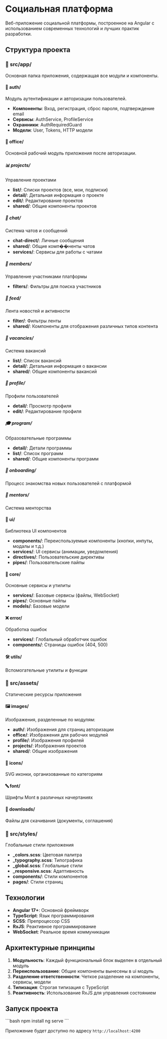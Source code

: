 <!-- @format -->

# Социальная платформа

Веб-приложение социальной платформы, построенное на Angular с использованием современных технологий и лучших практик разработки.

## Структура проекта

### 📁 src/app/

Основная папка приложения, содержащая все модули и компоненты.

#### 🔐 auth/

Модуль аутентификации и авторизации пользователей.

- **Компоненты**: Вход, регистрация, сброс пароля, подтверждение email
- **Сервисы**: AuthService, ProfileService
- **Охранники**: AuthRequiredGuard
- **Модели**: User, Tokens, HTTP модели

#### 🏢 office/

Основной рабочий модуль приложения после авторизации.

##### 📊 projects/

Управление проектами

- **list/**: Списки проектов (все, мои, подписки)
- **detail/**: Детальная информация о проекте
- **edit/**: Редактирование проектов
- **shared/**: Общие компоненты проектов

##### 💬 chat/

Система чатов и сообщений

- **chat-direct/**: Личные сообщения
- **shared/**: Общие комп��ненты чатов
- **services/**: Сервисы для работы с чатами

##### 👥 members/

Управление участниками платформы

- **filters/**: Фильтры для поиска участников

##### 📰 feed/

Лента новостей и активности

- **filter/**: Фильтры ленты
- **shared/**: Компоненты для отображения различных типов контента

##### 💼 vacancies/

Система вакансий

- **list/**: Список вакансий
- **detail/**: Детальная информация о вакансии
- **shared/**: Общие компоненты вакансий

##### 👤 profile/

Профили пользователей

- **detail/**: Просмотр профиля
- **edit/**: Редактирование профиля

##### 🎓 program/

Образовательные программы

- **detail/**: Детали программы
- **list/**: Список программ
- **shared/**: Общие компоненты программ

##### 🚀 onboarding/

Процесс знакомства новых пользователей с платформой

##### 🤝 mentors/

Система менторства

#### 🎨 ui/

Библиотека UI компонентов

- **components/**: Переиспользуемые компоненты (кнопки, инпуты, модалы и т.д.)
- **services/**: UI сервисы (анимации, уведомления)
- **directives/**: Пользовательские директивы
- **pipes/**: Пользовательские пайпы

#### 🔧 core/

Основные сервисы и утилиты

- **services/**: Базовые сервисы (файлы, WebSocket)
- **pipes/**: Основные пайпы
- **models/**: Базовые модели

#### ❌ error/

Обработка ошибок

- **services/**: Глобальный обработчик ошибок
- **components/**: Страницы ошибок (404, 500)

#### 🛠 utils/

Вспомогательные утилиты и функции

### 📁 src/assets/

Статические ресурсы приложения

#### 🖼 images/

Изображения, разделенные по модулям:

- **auth/**: Изображения для страниц авторизации
- **office/**: Изображения для рабочих модулей
- **profile/**: Изображения профилей
- **projects/**: Изображения проектов
- **shared/**: Общие изображения

#### 🎨 icons/

SVG иконки, организованные по категориям

#### 🔤 font/

Шрифты Mont в различных начертаниях

#### 📄 downloads/

Файлы для скачивания (документы, соглашения)

### 📁 src/styles/

Глобальные стили приложения

- **\_colors.scss**: Цветовая палитра
- **\_typography.scss**: Типографика
- **\_global.scss**: Глобальные стили
- **\_responsive.scss**: Адаптивность
- **components/**: Стили компонентов
- **pages/**: Стили страниц

## Технологии

- **Angular 17+**: Основной фреймворк
- **TypeScript**: Язык программирования
- **SCSS**: Препроцессор CSS
- **RxJS**: Реактивное программирование
- **WebSocket**: Реальное время коммуникации

## Архитектурные принципы

1. **Модульность**: Каждый функциональный блок выделен в отдельный модуль
2. **Переиспользование**: Общие компоненты вынесены в ui модуль
3. **Разделение ответственности**: Четкое разделение на компоненты, сервисы, модели
4. **Типизация**: Строгая типизация с TypeScript
5. **Реактивность**: Использование RxJS для управления состоянием

## Запуск проекта

\`\`\`bash
npm install
ng serve
\`\`\`

Приложение будет доступно по адресу `http://localhost:4200`
